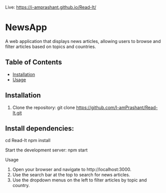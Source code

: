 Live: https://i-amprashant.github.io/Read-It/

# NewsApp

A web application that displays news articles, allowing users to browse and filter articles based on topics and countries.

## Table of Contents

- [Installation](#installation)
- [Usage](#usage)


## Installation

1. Clone the repository:
git clone https://github.com/I-amPrashant/Read-It.git

## Install dependencies:
cd Read-It
npm install

Start the development server:
npm start

Usage
1. Open your browser and navigate to http://localhost:3000.
2. Use the search bar at the top to search for news articles.
3. Use the dropdown menus on the left to filter articles by topic and country.

